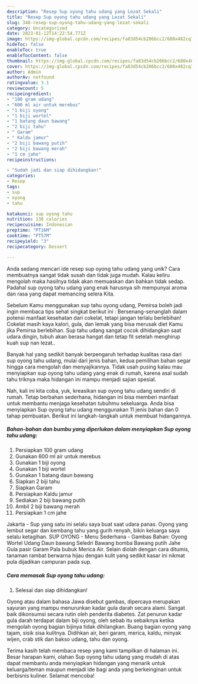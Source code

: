 ```yaml
---
description: "Resep Sup oyong tahu udang yang Lezat Sekali"
title: "Resep Sup oyong tahu udang yang Lezat Sekali"
slug: 348-resep-sup-oyong-tahu-udang-yang-lezat-sekali
category: Uncategorized
date: 2023-01-12T14:22:54.771Z
image: https://img-global.cpcdn.com/recipes/fa83d54cb206bcc2/680x482cq70/sup-oyong-tahu-udang-foto-resep-utama.jpg
hideToc: false
enableToc: true
enableTocContent: false
thumbnail: https://img-global.cpcdn.com/recipes/fa83d54cb206bcc2/680x482cq70/sup-oyong-tahu-udang-foto-resep-utama.jpg
cover: https://img-global.cpcdn.com/recipes/fa83d54cb206bcc2/680x482cq70/sup-oyong-tahu-udang-foto-resep-utama.jpg
author: Admin
authorAv: notfound
ratingvalue: 3.1
reviewcount: 5
recipeingredient:
- "100 gram udang"
- "600 ml air untuk merebus"
- "1 biji oyong"
- "1 biji wortel"
- "1 batang daun bawang"
- "2 biji tahu"
- " Garam"
- " Kaldu jamur"
- "2 biji bawang putih"
- "2 biji bawang merah"
- "1 cm jahe"
recipeinstructions:

- "Sudah jadi dan siap dihidangkan!"
categories:
- Resep
tags:
- sup
- oyong
- tahu

katakunci: sup oyong tahu 
nutrition: 138 calories
recipecuisine: Indonesian
preptime: "PT16M"
cooktime: "PT57M"
recipeyield: "3"
recipecategory: Dessert

---
```





Anda sedang mencari ide resep sup oyong tahu udang yang unik? Cara membuatnya sangat tidak susah dan tidak juga mudah. Kalau keliru mengolah maka hasilnya tidak akan memuaskan dan bahkan tidak sedap. Padahal sup oyong tahu udang yang enak harusnya sih mempunyai aroma dan rasa yang dapat memancing selera Kita.





Sebelum Kamu menggunakan sup tahu oyong udang, Pemirsa boleh jadi ingin membaca tips sehat singkat berikut ini : Bersenang-senanglah dalam potensi manfaat kesehatan dari cokelat, tetapi jangan terlalu berlebihan! Cokelat masih kaya kalori, gula, dan lemak yang bisa merusak diet Kamu jika Pemirsa berlebihan. Sup tahu udang sangat cocok dihidangkan saat udara dingin, tubuh akan berasa hangat dan tetap fit setelah menghirup kuah sup nan lezat..

Banyak hal yang sedikit banyak berpengaruh terhadap kualitas rasa dari sup oyong tahu udang, mulai dari jenis bahan, kedua pemilihan bahan segar hingga cara mengolah dan menyajikannya. Tidak usah pusing kalau mau menyiapkan sup oyong tahu udang yang enak di rumah, karena asal sudah tahu triknya maka hidangan ini mampu menjadi sajian spesial.






Nah, kali ini kita coba, yuk, kreasikan sup oyong tahu udang sendiri di rumah. Tetap berbahan sederhana, hidangan ini bisa memberi manfaat untuk membantu menjaga kesehatan tubuhmu sekeluarga. Anda bisa menyiapkan Sup oyong tahu udang menggunakan 11 jenis bahan dan 0 tahap pembuatan. Berikut ini langkah-langkah untuk membuat hidangannya.

<!--inarticleads1-->

##### Bahan-bahan dan bumbu yang diperlukan dalam menyiapkan Sup oyong tahu udang:

1. Persiapkan 100 gram udang
1. Gunakan 600 ml air untuk merebus
1. Gunakan 1 biji oyong
1. Gunakan 1 biji wortel
1. Gunakan 1 batang daun bawang
1. Siapkan 2 biji tahu
1. Siapkan  Garam
1. Persiapkan  Kaldu jamur
1. Sediakan 2 biji bawang putih
1. Ambil 2 biji bawang merah
1. Persiapkan 1 cm jahe


Jakarta - Sup yang satu ini selalu saya buat saat udara panas. Oyong yang lembut segar dan kembang tahu yang gurih renyah, bikin keluarga saya selalu ketagihan. SUP OYONG - Menu Sederhana - Gambas Bahan: Oyong Wortel Udang Daun bawang Seledri Bawang bomba Bawang putih Jahe Gula pasir Garam Pala bubuk Merica Air. Selain diolah dengan cara ditumis, tanaman rambat berwarna hijau dengan kulit yang sedikit kasar ini nikmat pula dijadikan campuran pada sup. 

<!--inarticleads2-->

##### Cara memasak Sup oyong tahu udang:


1. Selesai dan siap dihidangkan!

Oyong atau dalam bahasa Jawa disebut gambas, dipercaya merupakan sayuran yang mampu menurunkan kadar gula darah secara alami. Sangat baik dikonsumsi secara rutin oleh penderita diabetes. Zat penurun kadar gula darah terdapat dalam biji oyong, oleh sebab itu sebaiknya ketika mengolah oyong bagian bijinya tidak dihilangkan. Buang bagian oyong yang tajam, sisik sisa kulitnya. Didihkan air, beri garam, merica, kaldu, minyak wijen, crab stik dan bakso udang, tahu dan oyong. 

Terima kasih telah membaca resep yang kami tampilkan di halaman ini. Besar harapan kami, olahan Sup oyong tahu udang yang mudah di atas dapat membantu anda menyiapkan hidangan yang menarik untuk keluarga/teman maupun menjadi ide bagi anda yang berkeinginan untuk berbisnis kuliner. Selamat mencoba!
